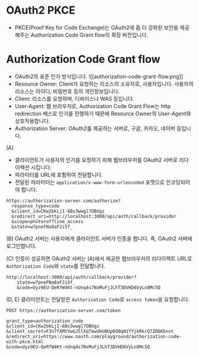 # OAuth2 PKCE
- PKCE(Proof Key for Code Exchange)는 OAuth2에 좀 더 강화된 보안을 제공해주는 Authorization Code Grant flow의 확장 버전입니다.
# Authorization Code Grant flow
- OAuth2의 표준 인가 방식입니다.
![[authorization-code-grant-flow.png]]
- Resource Owner: Client가 요청하는 리소스의 소유자로, 사용자입니다. 사용자의 리소스는 아이디, 비밀번호 등의 개인정보입니다.
- Client: 리소스를 요청하며, 디바이스나 WAS 등입니다.
- User-Agent: 웹 브라우저로, Authorization Code Grant Flow는 http redirection 베스로 인가를 진행하기 때문에 Resource Owner의 User-Agent와 상호작용합니다.
- Authorization Server: OAuth2를 제공하는 서버로, 구글, 카카오, 네이버 등입니다.

(A) 
- 클라이언트가 사용자의 인가를 요청하기 위해 웹브라우저를 OAuth2 서버로 리다이렉션 시킵니다. 
- 파라미터를 URL에 포함하여 전달합니다. 
- 전달된 파라미터는 `application/x-www-form-urlencoded` 포맷으로 인코딩되어야 합니다.
```
https://authorization-server.com/authorize?
  response_type=code
  &client_id=CKw2bkLjI-6Bs3wwgl7OBUgz
  &redirect_uri=http://localhost:3000/api/auth/callback/provider
  &scope=photo+offline_access
  &state=w7pneFNa8aF2i5f_
```

(B) OAuth2 서버는 사용자에게 클라이언트 서버가   인증을 합니다. 즉, OAuth2 서버에 로그인합니다.

(C) 인증이 성공하면 OAuth2 서버는 (A)에서 제공한 웹브라우저의 리다이렉트 URL로 `Authorization Code`와 `state`를 전달합니다.
```
http://localhost:3000/api/auth/callback/provider?
	state=w7pneFNa8aF2i5f_
    &code=Uyz9EU-QeRfW4Kt-nUnq4s7NxMuFjJLhT3DVHD6VyLn8Mc5Q
```

(D, E) 클라이언트는 전달받은 `Authorization Code`로 `access token`을 요청합니다.
```
POST https://authorization-server.com/token

grant_type=authorization_code
&client_id=CKw2bkLjI-6Bs3wwgl7OBUgz
&client_secret=F3n7fXMtVwGJ5lXqTmwUHoNUp6O0qN1YYjkRkrQ7ZD6Kbnvt
&redirect_uri=https://www.oauth.com/playground/authorization-code-with-pkce.html
&code=Uyz9EU-QeRfW4Kt-nUnq4s7NxMuFjJLhT3DVHD6VyLn8Mc5Q
```